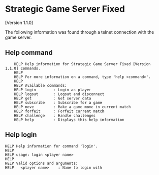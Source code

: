 # Strategic Game Server Fixed
[Version 1.1.0]


The following information was found through a telnet connection with the game server.
## Help command
```
    HELP Help information for Strategic Game Server Fixed [Version 1.1.0] commands.
    HELP 
    HELP For more information on a command, type 'help <command>'.
    HELP 
    HELP Available commands:
    HELP login        : Login as player
    HELP logout       : Logout and disconnect
    HELP get          : Get server data
    HELP subscribe    : Subscribe for a game
    HELP move         : Make a game move in current match
    HELP forfeit      : Forfeit current match
    HELP challenge    : Handle challenges
    HELP help         : Displays this help information
```

## Help login
```
HELP Help information for command 'login'.
HELP 
HELP usage: login <player name>
HELP 
HELP Valid options and arguments:
HELP   <player name>    : Name to login with
```